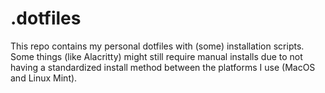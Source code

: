 # .dotfiles

This repo contains my personal dotfiles with (some) installation scripts. Some things (like Alacritty) might still require manual installs due to not having a standardized install method between the platforms I use (MacOS and Linux Mint).
